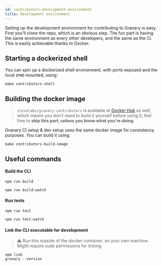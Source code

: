 ```yaml
---
id: contributors-development-environment
title: Development environment
---
```


Setting up the development environment for contributing to Granary is easy. First you'll clone the repo, which is an obvious step. The fun part is having the same environment as every other developers, and the same as the CI. This is easily achievable thanks to Docker.

## Starting a dockerized shell

You can spin up a dockerized shell environment, with ports exposed and the local `$PWD` mounted, using:

```shell
make contributors-shell
```

## Building the docker image

> `stovelabs/granary-contributors` is available at [Docker Hub](https://hub.docker.com/r/stovelabs/granary-contributors) as well, which means you don't need to build it yourself before using it, feel free to **skip this part, unless you know what you're doing**

Granary CI setup & dev setup uses the same docker image for consistency purposes. You can build it using:

```shell
make contributors-build-image
```

## Useful commands

#### Build the CLI

```shell
npm run build
```

```shell
npm run build:watch
```

#### Run tests
```shell
npm run test
```

```shell
npm run test:watch
```

#### Link the CLI executable for development

> ⚠️ Run this outside of the docker container, on your own machine. Might require sudo permissions for linking.

```shell
npm link 
granary --version
```
